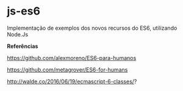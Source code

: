 # js-es6

Implementação de exemplos dos novos recursos do ES6, utilizando Node.Js

**Referências**

https://github.com/alexmoreno/ES6-para-humanos

https://github.com/metagrover/ES6-for-humans

http://walde.co/2016/06/19/ecmascript-6-classes/?

